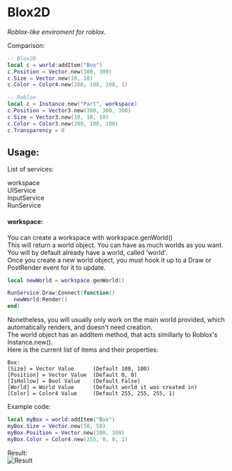 # Blox2D
*Roblox-like enviroment for roblox.*

Comparison:

```lua
-- Blox2D
local c = world:addItem("Box")
c.Position = Vector.new(300, 300)
c.Size = Vector.new(10, 10)
c.Color = Color4.new(200, 100, 100, 1)
```

```lua
-- Roblox
local c = Instance.new("Part", workspace)
c.Position = Vector3.new(300, 300, 300)
c.Size = Vector3.new(10, 10, 10)
c.Color = Color3.new(200, 100, 100)
c.Transparency = 0
```

## Usage:

List of services:

workspace  
UIService  
InputService  
RunService  

#### workspace:

You can create a workspace with workspace.genWorld()  
This will return a world object. You can have as much worlds as you want.  
You will by default already have a world, called 'world'.  
Once you create a new world object, you must hook it up to a Draw or PostRender event for it to update.  

```lua
local newWorld = workspace.genWorld()

RunService.Draw:Connect(function()
  newWorld:Render()
end)
```

Nonetheless, you will usually only work on the main world provided, which automatically renders, and doesn't need creation.  
The world object has an addItem method, that acts simillarly to Roblox's Instance.new().  
Here is the current list of items and their properties:  

```
Box:  
[Size] = Vector Value      (Default 100, 100)  
[Position] = Vector Value  (Default 0, 0)  
[IsHollow] = Bool Value    (Default False)  
[World] = World Value      (Default world it was created in)  
[Color] = Color4 Value     (Default 255, 255, 255, 1)  
```

Example code:  
```lua
local myBox = world:addItem("Box")
myBox.Size = Vector.new(50, 50)
myBox.Position = Vector.new(300, 300)
myBox.Color = Color4.new(255, 0, 0, 1)
```
Result:  
![Result](https://i.gyazo.com/2b7e9a530ece2c69b26a309e78b878cd)
